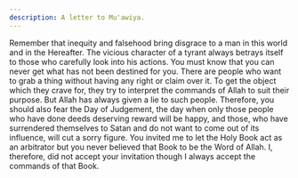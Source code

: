 ```yaml
---
description: A letter to Mu'awiya.
---
```


Remember that inequity and falsehood bring disgrace to a man in this world and in the 
Hereafter. The vicious character of a tyrant always betrays itself to those who carefully look 
into his actions. You must know that you can never get what has not been destined for you. 
There are people who want to grab a thing without having any right or claim over it. To get 
the object which they crave for, they try to interpret the commands of Allah to suit their 
purpose. But Allah has always given a lie to such people. Therefore, you should also fear the 
Day of Judgement, the day when only those people who have done deeds deserving reward 
will be happy, and those, who have surrendered themselves to Satan and do not want to come 
out of its influence, will cut a sorry figure. 
You invited me to let the Holy Book act as an arbitrator but you never believed that Book to 
be the Word of Allah. I, therefore, did not accept your invitation though I always accept the 
commands of that Book.